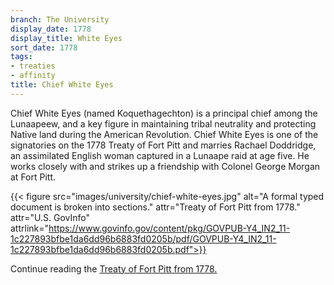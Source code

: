 ```yaml
---
branch: The University
display_date: 1778
display_title: White Eyes
sort_date: 1778
tags:
- treaties
- affinity
title: Chief White Eyes
---
```


Chief White Eyes (named Koquethagechton) is a principal chief among the Lunaapeew, and a key figure in maintaining tribal neutrality and protecting Native land during the American Revolution. Chief White Eyes is one of the signatories on the 1778 Treaty of Fort Pitt and marries Rachael Doddridge, an assimilated English  woman captured in a Lunaape raid at age five. He works closely with and strikes up a friendship with Colonel George Morgan at Fort Pitt.

{{< figure src="images/university/chief-white-eyes.jpg" alt="A formal typed document is broken into sections." attr="Treaty of Fort Pitt from 1778." attr="U.S. GovInfo" attrlink="https://www.govinfo.gov/content/pkg/GOVPUB-Y4_IN2_11-1c227893bfbe1da6dd96b6883fd0205b/pdf/GOVPUB-Y4_IN2_11-1c227893bfbe1da6dd96b6883fd0205b.pdf">}}

Continue reading the [Treaty of Fort Pitt from 1778.](https://www.govinfo.gov/content/pkg/GOVPUB-Y4_IN2_11-1c227893bfbe1da6dd96b6883fd0205b/pdf/GOVPUB-Y4_IN2_11-1c227893bfbe1da6dd96b6883fd0205b.pdf)
